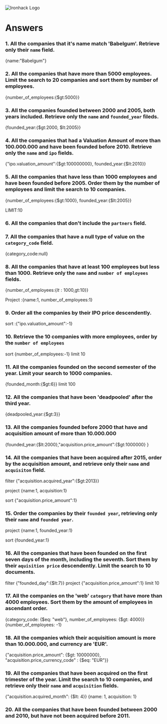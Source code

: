 ![Ironhack Logo](https://i.imgur.com/1QgrNNw.png)

# Answers

### 1. All the companies that it's name match 'Babelgum'. Retrieve only their `name` field.

{name:"Babelgum"}

### 2. All the companies that have more than 5000 employees. Limit the search to 20 companies and sort them by **number of employees**.

{number_of_employees:{$gt:5000}}

### 3. All the companies founded between 2000 and 2005, both years included. Retrieve only the `name` and `founded_year` fileds.

{founded_year:{$gt:2000, $lt:2005}}

### 4. All the companies that had a Valuation Amount of more than 100.000.000 and have been founded before 2010. Retrieve only the `name` and `ipo` fields.

{"ipo.valuation_amount":{$gt:100000000}, founded_year:{$lt:2010}}

### 5. All the companies that have less than 1000 employees and have been founded before 2005. Order them by the number of employees and limit the search to 10 companies.

{number_of_employees:{$gt:1000}, founded_year:{$lt:2005}}

LIMIT:10

### 6. All the companies that don't include the `partners` field.



### 7. All the companies that have a null type of value on the `category_code` field.

{category_code:null}

### 8. All the companies that have at least 100 employees but less than 1000. Retrieve only the `name` and `number of employees` fields.

{number_of_employees:{$lt:1000,$gt:10}}

Project :{name:1, number_of_employees:1}

### 9. Order all the companies by their IPO price descendently.

sort :{"ipo.valuation_amount":-1}

### 10. Retrieve the 10 companies with more employees, order by the `number of employees`

sort {number_of_employees:-1}
limit 10

### 11. All the companies founded on the second semester of the year. Limit your search to 1000 companies.

{founded_month:{$gt:6}}
limit 100

### 12. All the companies that have been 'deadpooled' after the third year.

{deadpooled_year:{$gt:3}}

### 13. All the companies founded before 2000 that have and acquisition amount of more than 10.000.000

{founded_year:{$lt:2000},"acquisition.price_amount":{$gt:1000000} }

### 14. All the companies that have been acquired after 2015, order by the acquisition amount, and retrieve only their `name` and `acquisiton` field.

filter {"acquisition.acquired_year":{$gt:2013}}

project {name:1, acquisition:1}

sort {"acquisition.price_amount":1}
### 15. Order the companies by their `founded year`, retrieving only their `name` and `founded year`.

project {name:1, founded_year:1}

sort {founded_year:1}

### 16. All the companies that have been founded on the first seven days of the month, including the seventh. Sort them by their `aquisition price` descendently. Limit the search to 10 documents.
 

filter {"founded_day":{$lt:7}}
project {"acquisition.price_amount":1}
limit 10

### 17. All the companies on the 'web' `category` that have more than 4000 employees. Sort them by the amount of employees in ascendant order.

{category_code: {$eq: "web"}, number_of_employees: {$gt: 4000}}
{number_of_employees: -1}

### 18. All the companies which their acquisition amount is more than 10.000.000, and currency are 'EUR'.

{"acquisition.price_amount": {$gt: 10000000}, "acquisition.price_currency_code" : {$eq: "EUR"}}

### 19. All the companies that have been acquired on the first trimester of the year. Limit the search to 10 companies, and retrieve only their `name` and `acquisition` fields.
{"acquisition.acquired_month": {$lt: 4}}
{name: 1, acquisition: 1}

### 20. All the companies that have been founded between 2000 and 2010, but have not been acquired before 2011.

<!-- Your Code Goes Here -->
